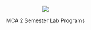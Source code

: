 <p align="center">
  <image src="ZJF5.gif">
  </image>
</p>

<p align="center" >
MCA 2 Semester Lab Programs
</p>



